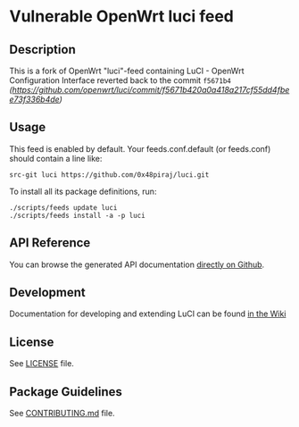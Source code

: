 # Vulnerable OpenWrt luci feed

## Description

This is a fork of OpenWrt "luci"-feed containing LuCI - OpenWrt Configuration Interface reverted back to the commit `f5671b4` _(https://github.com/openwrt/luci/commit/f5671b420a0a418a217cf55dd4fbee73f336b4de)_



## Usage

This feed is enabled by default. Your feeds.conf.default (or feeds.conf) should contain a line like:
```
src-git luci https://github.com/0x48piraj/luci.git
```

To install all its package definitions, run:
```
./scripts/feeds update luci
./scripts/feeds install -a -p luci
```

## API Reference

You can browse the generated API documentation [directly on Github](http://htmlpreview.github.io/?http://raw.githubusercontent.com/openwrt/luci/master/documentation/api/index.html).

## Development

Documentation for developing and extending LuCI can be found [in the Wiki](https://github.com/openwrt/luci/wiki)

## License

See [LICENSE](LICENSE) file.
 
## Package Guidelines

See [CONTRIBUTING.md](CONTRIBUTING.md) file.
